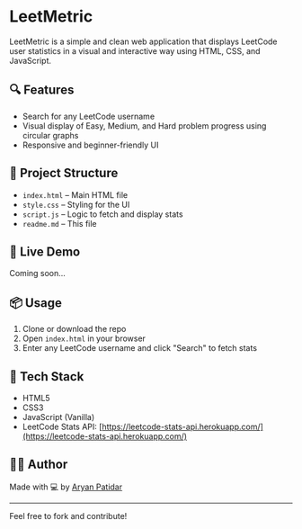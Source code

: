 # LeetMetric

LeetMetric is a simple and clean web application that displays LeetCode user statistics in a visual and interactive way using HTML, CSS, and JavaScript.

## 🔍 Features

- Search for any LeetCode username
- Visual display of Easy, Medium, and Hard problem progress using circular graphs
- Responsive and beginner-friendly UI

## 📁 Project Structure

- `index.html` – Main HTML file
- `style.css` – Styling for the UI
- `script.js` – Logic to fetch and display stats
- `readme.md` – This file

## 🚀 Live Demo

Coming soon...

## 📦 Usage

1. Clone or download the repo
2. Open `index.html` in your browser
3. Enter any LeetCode username and click "Search" to fetch stats

## 🔧 Tech Stack

- HTML5
- CSS3
- JavaScript (Vanilla)
- LeetCode Stats API: [https://leetcode-stats-api.herokuapp.com/](https://leetcode-stats-api.herokuapp.com/)

## 🙋‍♂️ Author

Made with 💻 by [Aryan Patidar](https://github.com/AryanPatidar12)

---

Feel free to fork and contribute!
